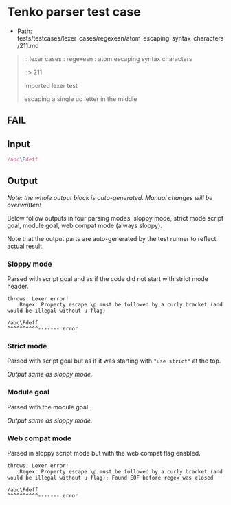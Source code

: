 # Tenko parser test case

- Path: tests/testcases/lexer_cases/regexesn/atom_escaping_syntax_characters/211.md

> :: lexer cases : regexesn : atom escaping syntax characters
>
> ::> 211
>
> Imported lexer test
>
> escaping a single uc letter in the middle

## FAIL

## Input

`````js
/abc\Pdeff
`````

## Output

_Note: the whole output block is auto-generated. Manual changes will be overwritten!_

Below follow outputs in four parsing modes: sloppy mode, strict mode script goal, module goal, web compat mode (always sloppy).

Note that the output parts are auto-generated by the test runner to reflect actual result.

### Sloppy mode

Parsed with script goal and as if the code did not start with strict mode header.

`````
throws: Lexer error!
    Regex: Property escape \p must be followed by a curly bracket (and would be illegal without u-flag)

/abc\Pdeff
^^^^^^^^^^------- error
`````

### Strict mode

Parsed with script goal but as if it was starting with `"use strict"` at the top.

_Output same as sloppy mode._

### Module goal

Parsed with the module goal.

_Output same as sloppy mode._

### Web compat mode

Parsed in sloppy script mode but with the web compat flag enabled.

`````
throws: Lexer error!
    Regex: Property escape \p must be followed by a curly bracket (and would be illegal without u-flag); Found EOF before regex was closed

/abc\Pdeff
^^^^^^^^^^------- error
`````

